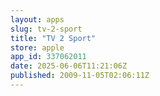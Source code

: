 ```yaml
---
layout: apps
slug: tv-2-sport
title: "TV 2 Sport"
store: apple
app_id: 337062011
date: 2025-06-06T11:21:06Z
published: 2009-11-05T02:06:11Z
---
```

